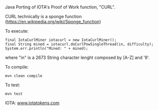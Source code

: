 
Java Porting of IOTA's Proof of Work function, "CURL".

CURL technically is a sponge function (https://en.wikipedia.org/wiki/Sponge_function)

To execute:

	final IotaCurlMiner iotacurl = new IotaCurlMiner();
    final String mined = iotacurl.doCurlPowSingleThread(in, difficulty);
	System.err.println("Mined: " + mined);

where "in" is a 2673 String character lenght composed by [A-Z] and '9'.

To compile:
	
	mvn clean compile

To test:

	mvn test

IOTA: www.iotatokens.com

	
	
